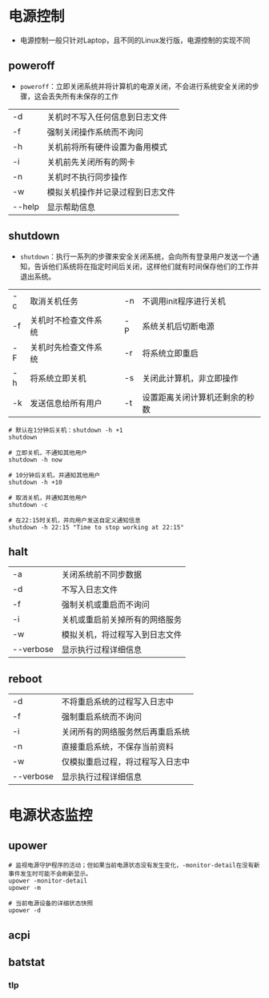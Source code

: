# 电源控制

- 电源控制一般只针对Laptop，且不同的Linux发行版，电源控制的实现不同

## poweroff

- `poweroff`：立即关闭系统并将计算机的电源关闭，不会进行系统安全关闭的步骤，这会丢失所有未保存的工作

<table><tbody><tr><td>-d</td><td>关机时不写入任何信息到日志文件</td></tr><tr><td>-f</td><td>强制关闭操作系统而不询问</td></tr><tr><td>-h</td><td>关机前将所有硬件设置为备用模式</td></tr><tr><td>-i</td><td>关机前先关闭所有的网卡</td></tr><tr><td>-n</td><td>关机时不执行同步操作</td></tr><tr><td>-w</td><td>模拟关机操作并记录过程到日志文件</td></tr><tr><td>--help</td><td>显示帮助信息</td></tr></tbody></table>

## shutdown

- `shutdown`：执行一系列的步骤来安全关闭系统，会向所有登录用户发送一个通知，告诉他们系统将在指定时间后关闭，这样他们就有时间保存他们的工作并退出系统。

<table><tbody><tr><td>-c</td><td>取消关机任务</td><td rowspan="5">&nbsp;</td><td>-n</td><td>不调用init程序进行关机</td></tr><tr><td>-f</td><td>关机时不检查文件系统</td><td>-P</td><td>系统关机后切断电源</td></tr><tr><td>-F</td><td>关机时先检查文件系统</td><td>-r</td><td>将系统立即重启</td></tr><tr><td>-h</td><td>将系统立即关机</td><td>-s</td><td>关闭此计算机，非立即操作</td></tr><tr><td>-k</td><td>发送信息给所有用户</td><td>-t</td><td>设置距离关闭计算机还剩余的秒数</td></tr></tbody></table>

```shell
# 默认在1分钟后关机：shutdown -h +1
shutdown

# 立即关机，不通知其他用户
shutdown -h now

# 10分钟后关机，并通知其他用户
shutdown -h +10

# 取消关机，并通知其他用户
shutdown -c

# 在22:15时关机，并向用户发送自定义通知信息
shutdown -h 22:15 "Time to stop working at 22:15"
```

## halt

<table><tbody><tr><td>-a</td><td>关闭系统前不同步数据</td></tr><tr><td>-d</td><td>不写入日志文件</td></tr><tr><td>-f</td><td>强制关机或重启而不询问</td></tr><tr><td>-i</td><td>关机或重启前关掉所有的网络服务</td></tr><tr><td>-w</td><td>模拟关机，将过程写入到日志文件</td></tr><tr><td>--verbose</td><td>显示执行过程详细信息</td></tr></tbody></table>

## reboot

<table><tbody><tr><td>-d</td><td>不将重启系统的过程写入日志中</td></tr><tr><td>-f</td><td>强制重启系统而不询问</td></tr><tr><td>-i</td><td>关闭所有的网络服务然后再重启系统</td></tr><tr><td>-n</td><td>直接重启系统，不保存当前资料</td></tr><tr><td>-w</td><td>仅模拟重启过程，将过程写入日志中</td></tr><tr><td>--verbose</td><td>显示执行过程详细信息</td></tr></tbody></table>

# 电源状态监控

## upower

```shell
# 监视电源守护程序的活动；但如果当前电源状态没有发生变化，-monitor-detail在没有新事件发生时可能不会刷新显示。
upower -monitor-detail
upower -m

# 当前电源设备的详细状态快照
upower -d
```

## acpi

## batstat

### tlp
